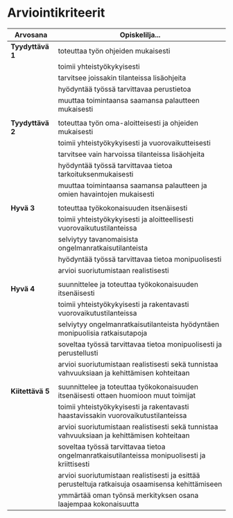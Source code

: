 # Arviointikriteerit

| Arvosana          | Opiskelilja...                                                                                        |
|-------------------|-------------------------------------------------------------------------------------------------------|
| __Tyydyttävä 1__  | toteuttaa työn ohjeiden mukaisesti                                                                    |
|                   | toimii yhteistyökykyisesti                                                                            |
|                   | tarvitsee joissakin tilanteissa lisäohjeita                                                           |
|                   | hyödyntää työssä tarvittavaa perustietoa                                                              |
|                   | muuttaa toimintaansa saamansa palautteen mukaisesti                                                   |
|                   |                                                                                                       |
| __Tyydyttävä 2__  | toteuttaa työn oma-aloitteisesti ja ohjeiden mukaisesti                                               |
|                   | toimii yhteistyökykyisesti ja vuorovaikutteisesti                                                     |
|                   | tarvitsee vain harvoissa tilanteissa lisäohjeita                                                      |
|                   | hyödyntää työssä tarvittavaa tietoa tarkoituksenmukaisesti                                            |
|                   | muuttaa toimintaansa saamansa palautteen ja omien havaintojen mukaisesti                              |
|                   |                                                                                                       |
| __Hyvä 3__        | toteuttaa työkokonaisuuden itsenäisesti                                                               |
|                   | toimii yhteistyökykyisesti ja aloitteellisesti vuorovaikutustilanteissa                               |
|                   | selviytyy tavanomaisista ongelmanratkaisutilanteista                                                  |
|                   | hyödyntää työssä tarvittavaa tietoa monipuolisesti                                                    |
|                   | arvioi suoriutumistaan realistisesti                                                                  |
|                   |                                                                                                       |
| __Hyvä 4__        | suunnittelee ja toteuttaa työkokonaisuuden itsenäisesti                                               |
|                   | toimii yhteistyökykyisesti ja rakentavasti vuorovaikutustilanteissa                                   |
|                   | selviytyy ongelmanratkaisutilanteista hyödyntäen monipuolisia ratkaisutapoja                          |
|                   | soveltaa työssä tarvittavaa tietoa monipuolisesti ja perustellusti                                    |
|                   | arvioi suoriutumistaan realistisesti sekä tunnistaa vahvuuksiaan ja kehittämisen kohteitaan           |
|                   |                                                                                                       |
| __Kiitettävä 5__  | suunnittelee ja toteuttaa työkokonaisuuden itsenäisesti ottaen huomioon muut toimijat                 |
|                   | toimii yhteistyökykyisesti ja rakentavasti haastavissakin vuorovaikutustilanteissa                    |
|                   | arvioi suoriutumistaan realistisesti sekä tunnistaa vahvuuksiaan ja kehittämisen kohteitaan           |
|                   | soveltaa työssä tarvittavaa tietoa ongelmanratkaisutilanteissa monipuolisesti ja kriittisesti         |
|                   | arvioi suoriutumistaan realistisesti ja esittää perusteltuja ratkaisuja osaamisensa kehittämiseen     |
|                   | ymmärtää oman työnsä merkityksen osana laajempaa kokonaisuutta                                        |

	






